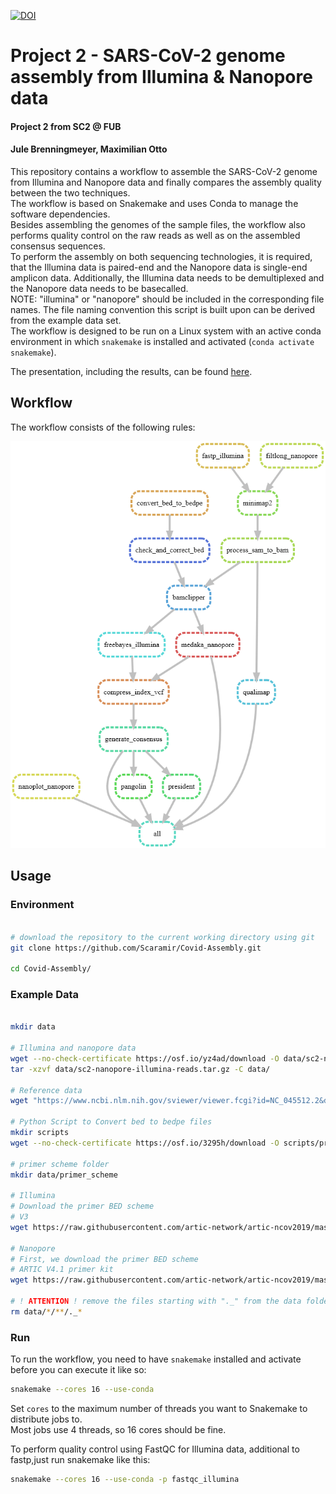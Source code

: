 [![DOI](https://zenodo.org/badge/694811233.svg)](https://doi.org/10.5281/zenodo.15020719)

# Project 2 - SARS-CoV-2 genome assembly from Illumina & Nanopore data
#### Project 2 from SC2 @ FUB
#### Jule Brenningmeyer, Maximilian Otto

This repository contains a workflow to assemble the SARS-CoV-2 genome from Illumina and Nanopore data and finally compares the assembly quality between the two techniques.   
The workflow is based on Snakemake and uses Conda to manage the software dependencies.  
Besides assembling the genomes of the sample files, the workflow also performs quality control on the raw reads as well as on the assembled consensus sequences.  
To perform the assembly on both sequencing technologies, it is required, that the Illumina data is paired-end and the Nanopore data is single-end amplicon data. Additionally, the Illumina data needs to be demultiplexed and the Nanopore data needs to be basecalled.  
NOTE: "illumina" or "nanopore" should be included in the corresponding file names. The file naming convention this script is built upon can be derived from the example data set.    
The workflow is designed to be run on a Linux system with an active conda environment in which `snakemake` is installed and activated (`conda activate snakemake`).  

The presentation, including the results, can be found [here](https://docs.google.com/presentation/d/139hQzr9hJuHUSIcze_c5MqbzL4uuP447vb-4YYWZpiE/edit?usp=sharing).

## Workflow
The workflow consists of the following rules:

![Workflow](snakemake_rules_workflow_graphviz.png)


## Usage
### Environment

```bash

# download the repository to the current working directory using git 
git clone https://github.com/Scaramir/Covid-Assembly.git

cd Covid-Assembly/
```

### Example Data

```bash

mkdir data

# Illumina and nanopore data
wget --no-check-certificate https://osf.io/yz4ad/download -O data/sc2-nanopore-illumina-reads.tar.gz
tar -xzvf data/sc2-nanopore-illumina-reads.tar.gz -C data/

# Reference data
wget "https://www.ncbi.nlm.nih.gov/sviewer/viewer.fcgi?id=NC_045512.2&db=nuccore&report=fasta&retmode=text&withmarkup=on&tool=portal&log$=seqview&maxdownloadsize=1000000" -O data/NC_045512.2.fasta

# Python Script to Convert bed to bedpe files
mkdir scripts
wget --no-check-certificate https://osf.io/3295h/download -O scripts/primerbed2bedpe.py

# primer scheme folder
mkdir data/primer_scheme

# Illumina
# Download the primer BED scheme
# V3
wget https://raw.githubusercontent.com/artic-network/artic-ncov2019/master/primer_schemes/nCoV-2019/V3/nCoV-2019.scheme.bed -O data/primer_scheme/V3-nCoV-2019.scheme.bed

# Nanopore
# First, we download the primer BED scheme
# ARTIC V4.1 primer kit
wget https://raw.githubusercontent.com/artic-network/artic-ncov2019/master/primer_schemes/nCoV-2019/V4.1/SARS-CoV-2.scheme.bed -O data/primer_scheme/V4.1-SARS-CoV-2.scheme.bed

# ! ATTENTION ! remove the files starting with "._" from the data folder
rm data/*/**/._*

```

### Run
To run the workflow, you need to have `snakemake` installed and activate before you can execute it like so:
```bash
snakemake --cores 16 --use-conda
```
Set `cores` to the maximum number of threads you want to Snakemake to distribute jobs to.   
Most jobs use 4 threads, so 16 cores should be fine.

To perform quality control using FastQC for Illumina data, additional to fastp,just run snakemake like this: 
```bash
snakemake --cores 16 --use-conda -p fastqc_illumina
```
